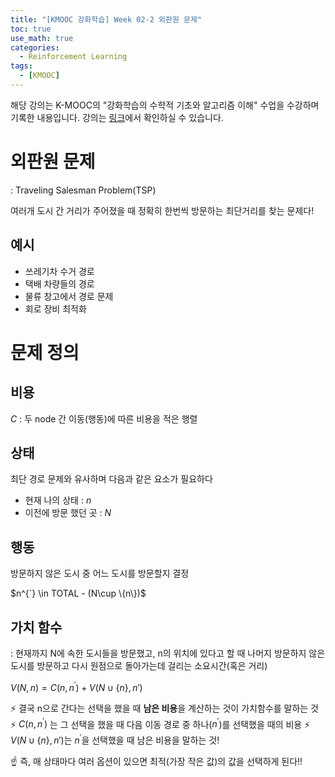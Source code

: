 ```yaml
---
title: "[KMOOC 강화학습] Week 02-2 외판원 문제"
toc: true
use_math: true
categories:
  - Reinforcement Learning
tags:
  - [KMOOC]
---
```


해당 강의는 K-MOOC의 "강화학습의 수학적 기초와 알고리즘 이해" 수업을 수강하며 기록한 내용입니다. 강의는 [링크](http://www.kmooc.kr/courses/course-v1:KoreaUnivK+ku_ai_002+2020_A44/course/)에서 확인하실 수 있습니다.


# 외판원 문제

: Traveling Salesman Problem(TSP)

여러개 도시 간 거리가 주어졌을 때 정확히 한번씩 방문하는 최단거리를 찾는 문제다!

## 예시

- 쓰레기차 수거 경로
- 택배 차량들의 경로
- 물류 창고에서 경로 문제
- 회로 장비 최적화

# 문제 정의

## 비용

$C$ : 두 node 간 이동(행동)에 따른 비용을 적은 행렬

## 상태

최단 경로 문제와 유사하며 다음과 같은 요소가 필요하다

- 현재 나의 상태 : $n$
- 이전에 방문 했던 곳 : $N$

## 행동

방문하지 않은 도시 중 어느 도시를 방문할지 결정

$n^{`} \in TOTAL - (N\cup \{n\})$

## 가치 함수

: 현재까지 N에 속한 도시들을 방문했고, n의 위치에 있다고 할 때 나머지 방문하지 않은 도시를 방문하고 다시 원점으로 돌아가는데 걸리는 소요시간(혹은 거리)

$V(N,n) = C(n,n^{'}) + V(N\cup \{n\}, n')$

⚡ 결국 n으로 간다는 선택을 했을 때 **남은 비용**을 계산하는 것이 가치함수를 말하는 것
⚡ $C(n,n^{'})$ 는 그 선택을 했을 때 다음 이동 경로 중 하나($n^{'}$)를 선택했을 때의 비용
⚡ $V(N\cup\{n\},n')$는 $n^{'}$을 선택했을 때 남은 비용을 말하는 것!

☝ 즉, 매 상태마다 여러 옵션이 있으면 최적(가장 작은 값)의 값을 선택하게 된다!!